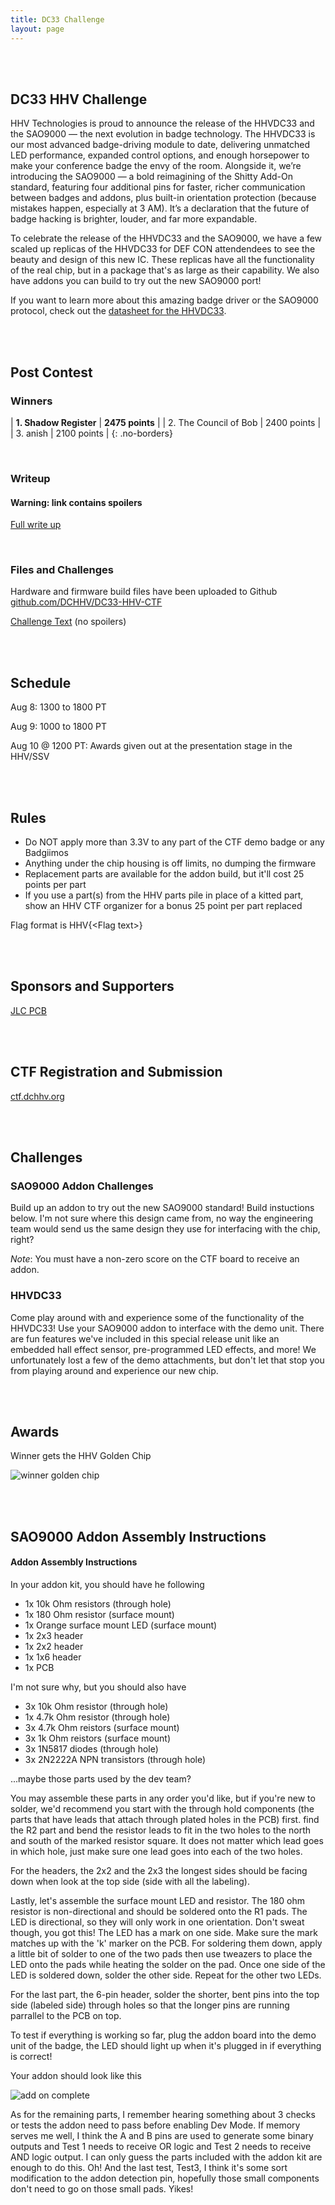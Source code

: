 ```yaml
---
title: DC33 Challenge
layout: page
---
```


<br/>
<br/>

## DC33 HHV Challenge
HHV Technologies is proud to announce the release of the HHVDC33 and the SAO9000 — the next evolution in badge technology. The HHVDC33 is our most advanced badge-driving module to date, delivering unmatched LED performance, expanded control options, and enough horsepower to make your conference badge the envy of the room. Alongside it, we’re introducing the SAO9000 — a bold reimagining of the Shitty Add-On standard, featuring four additional pins for faster, richer communication between badges and addons, plus built-in orientation protection (because mistakes happen, especially at 3 AM). It’s a declaration that the future of badge hacking is brighter, louder, and far more expandable.

To celebrate the release of the HHVDC33 and the SAO9000, we have a few scaled up replicas of the HHVDC33 for DEF CON attendendees to see the beauty and design of this new IC. These replicas have all the functionality of the real chip, but in a package that's as large as their capability. We also have addons you can build to try out the new SAO9000 port!

If you want to learn more about this amazing badge driver or the SAO9000 protocol, check out the [datasheet for the HHVDC33](/assets/challenges/dc33/HHVDC33.pdf).

<br/>
<br/>

## Post Contest

### Winners

| <b>1. Shadow Register</b> | <b>2475 points</b> |
| 2. The Council of Bob | 2400 points |
| 3. anish | 2100 points |
{: .no-borders}

<br/>

### Writeup
#### Warning: link contains spoilers
[Full write up](dc33_writeup)

<br/>

### Files and Challenges

Hardware and firmware build files have been uploaded to Github <a href="https://github.com/DCHHV/DC33-HHV-CTF">github.com/DCHHV/DC33-HHV-CTF</a>

[Challenge Text](dc33_challenges) (no spoilers)

<br/>
<br/>

## Schedule

Aug 8: 1300 to 1800 PT

Aug 9: 1000 to 1800 PT

Aug 10 @ 1200 PT: Awards given out at the presentation stage in the HHV/SSV

<br/>
<br/>

## Rules

* Do NOT apply more than 3.3V to any part of the CTF demo badge or any Badgiimos
* Anything under the chip housing is off limits, no dumping the firmware
* Replacement parts are available for the addon build, but it'll cost 25 points per part
* If you use a part(s) from the HHV parts pile in place of a kitted part, show an HHV CTF organizer for a bonus 25 point per part replaced

Flag format is HHV{\<Flag text\>}

<br/>
<br/>

## Sponsors and Supporters

<a href="https://jlcpcb.com/">JLC PCB</a>

<br/>
<br/>

## CTF Registration and Submission
[ctf.dchhv.org](https://ctf.dchhv.org)

<br/>
<br/>

## Challenges
### SAO9000 Addon Challenges

Build up an addon to try out the new SAO9000 standard! Build instuctions below. I'm not sure where this design came from, no way the engineering team would send us the same design they use for interfacing with the chip, right?

_Note_: You must have a non-zero score on the CTF board to receive an addon.

### HHVDC33

Come play around with and experience some of the functionality of the HHVDC33! Use your SAO9000 addon to interface with the demo unit. There are fun features we've included in this special release unit like an embedded hall effect sensor, pre-programmed LED effects, and more! We unfortunately lost a few of the demo attachments, but don't let that stop you from playing around and experience our new chip.

<br/>
<br/>

## Awards

Winner gets the HHV Golden Chip

![winner golden chip](/assets/images/dc33/HHVDC33_gold.jpeg)

<br/>
<br/>

## SAO9000 Addon Assembly Instructions
<h4 id="addon_assembly">Addon Assembly Instructions</h4>

In your addon kit, you should have he following

* 1x 10k Ohm resistors (through hole)
* 1x 180 Ohm resistor (surface mount)
* 1x Orange surface mount LED (surface mount)
* 1x 2x3 header
* 1x 2x2 header
* 1x 1x6 header
* 1x PCB

I'm not sure why, but you should also have
* 3x 10k Ohm resistor (through hole)
* 1x 4.7k Ohm resistor (through hole)
* 3x 4.7k Ohm reistors (surface mount)
* 3x 1k Ohm reistors (surface mount)
* 3x 1N5817 diodes (through hole)
* 3x 2N2222A NPN transistors (through hole)

...maybe those parts used by the dev team?

You may assemble these parts in any order you'd like, but if you're new to solder, we'd recommend you start with the through hold components (the parts that have leads that attach through plated holes in the PCB) first. find the R2 part and bend the resistor leads to fit in the two holes to the north and south of the marked resistor square. It does not matter which lead goes in which hole, just make sure one lead goes into each of the two holes.

For the headers, the 2x2 and the 2x3 the longest sides should be facing down when look at the top side (side with all the labeling).

Lastly, let's assemble the surface mount LED and resistor. The 180 ohm resistor is non-directional and should be soldered onto the R1 pads. The LED is directional, so they will only work in one orientation. Don't sweat though, you got this! The LED has a mark on one side. Make sure the mark matches up with the 'k' marker on the PCB. For soldering them down, apply a little bit of solder to one of the two pads then use tweazers to place the LED onto the pads while heating the solder on the pad. Once one side of the LED is soldered down, solder the other side. Repeat for the other two LEDs.

For the last part, the 6-pin header, solder the shorter, bent pins into the top side (labeled side) through holes so that the longer pins are running parrallel to the PCB on top.

To test if everything is working so far, plug the addon board into the demo unit of the badge, the LED should light up when it's plugged in if everything is correct!

Your addon should look like this

![add on complete](/assets/images/dc33/Addon_build.png)

As for the remaining parts, I remember hearing something about 3 checks or tests the addon need to pass before enabling Dev Mode. If memory serves me well, I think the A and B pins are used to generate some binary outputs and Test 1 needs to receive OR logic and Test 2 needs to receive AND logic output. I can only guess the parts included with the addon kit are enough to do this. Oh! And the last test, Test3, I think it's some sort modification to the addon detection pin, hopefully those small components don't need to go on those small pads. Yikes!
